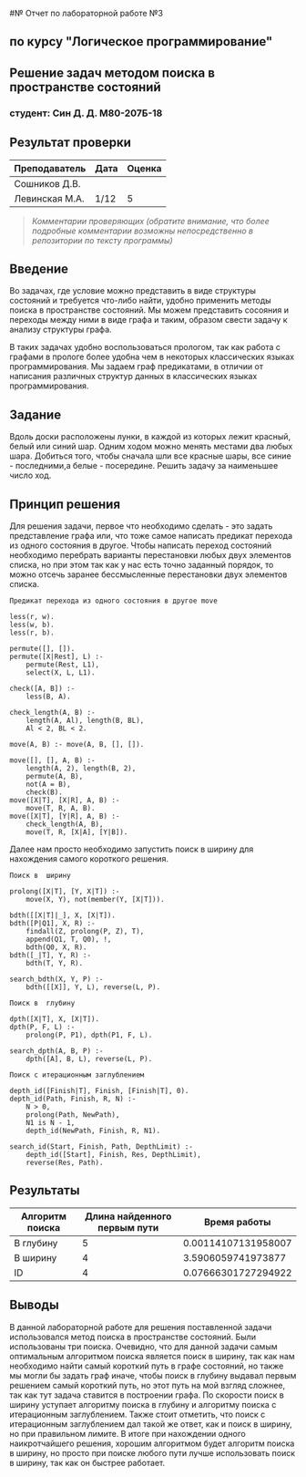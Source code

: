 #№ Отчет по лабораторной работе №3
## по курсу "Логическое программирование"

## Решение задач методом поиска в пространстве состояний

### студент: Син Д. Д. М80-207Б-18

## Результат проверки

| Преподаватель     | Дата         |  Оценка       |
|-------------------|--------------|---------------|
| Сошников Д.В. |              |               |
| Левинская М.А.|   1/12       |     5         |

> *Комментарии проверяющих (обратите внимание, что более подробные комментарии возможны непосредственно в репозитории по тексту программы)*


## Введение

Во задачах, где условие можно представить в виде структуры состояний и требуется что-либо найти, удобно применить методы поиска в пространстве состояний. Мы можем представить сосояния и переходы между ними в виде графа и таким, образом свести задачу к анализу структуры графа.

В таких задачах удобно воспользоваться прологом, так как работа с графами в прологе более удобна чем в некоторых классических языках программирования. Мы задаем граф предикатами, в отличии от написания различных структур данных в классических языках программирования.

## Задание

Вдоль доски расположены лунки, в каждой из которых лежит красный, белый или синий шар. Одним ходом можно менять местами два любых шара. Добиться того, чтобы сначала шли все красные шары, все синие - последними,а белые - посередине. Решить задачу за наименьшее число ход.

## Принцип решения

Для решения задачи, первое что необходимо сделать - это задать представление графа или, что тоже самое написать предикат перехода из одного состояния в другое. Чтобы написать переход состояний необходимо перебрать варианты перестановки любых двух элементов списка, но при этом так как у нас есть точно заданный порядок, то можно отсечь заранее бессмысленные перестановки двух элементов списка.

`Предикат перехода из одного состояния в другое move`
```
less(r, w).
less(w, b).
less(r, b).

permute([], []).
permute([X|Rest], L) :-
    permute(Rest, L1),
    select(X, L, L1).

check([A, B]) :-
    less(B, A).

check_length(A, B) :-
    length(A, Al), length(B, BL),
    Al < 2, BL < 2.

move(A, B) :- move(A, B, [], []).
    
move([], [], A, B) :-
    length(A, 2), length(B, 2),
    permute(A, B),
    not(A = B),
    check(B).
move([X|T], [X|R], A, B) :-
    move(T, R, A, B).
move([X|T], [Y|R], A, B) :-
    check_length(A, B),
    move(T, R, [X|A], [Y|B]).
```

Далее нам просто необходимо запустить поиск в ширину для нахождения самого короткого решения.

`Поиск в  ширину`
```
prolong([X|T], [Y, X|T]) :-
    move(X, Y), not(member(Y, [X|T])).

bdth([[X|T]|_], X, [X|T]).
bdth([P|Q1], X, R) :-
	findall(Z, prolong(P, Z), T),
	append(Q1, T, Q0), !,
	bdth(Q0, X, R).
bdth([_|T], Y, R) :-
	bdth(T, Y, R).

search_bdth(X, Y, P) :-
	bdth([[X]], Y, L), reverse(L, P).
```
`Поиск в  глубину`
```
dpth([X|T], X, [X|T]).
dpth(P, F, L) :-
    prolong(P, P1), dpth(P1, F, L).

search_dpth(A, B, P) :-
    dpth([A], B, L), reverse(L, P).
```
`Поиск с итерационным заглублением`
```
depth_id([Finish|T], Finish, [Finish|T], 0).
depth_id(Path, Finish, R, N) :-
    N > 0,
    prolong(Path, NewPath),
    N1 is N - 1,
    depth_id(NewPath, Finish, R, N1).

search_id(Start, Finish, Path, DepthLimit) :-
    depth_id([Start], Finish, Res, DepthLimit),
    reverse(Res, Path).
```
## Результаты

| Алгоритм поиска |  Длина найденного первым пути  |  Время работы  |
|-----------------|--------------------------------|------------------|
| В глубину       |             5                  | 0.00114107131958007|
| В ширину        |             4                  | 3.5906059741973877 |
| ID              |             4                  | 0.07666301727294922|

## Выводы

В данной лабораторной работе для решения поставленной задачи использовался метод поиска в пространстве состояний. Были использованы три поиска. Очевидно, что для данной задачи самым оптимальным алгоритмом поиска является поиск в ширину, так как нам необходимо найти самый короткий путь в графе состояний, но также мы могли бы задать граф иначе, чтобы поиск в глубину выдавал первым решением самый короткий путь, но этот путь на мой взгляд сложнее, так как тут задача ставится в построении графа. По скорости поиск в ширину уступает алгоритму поиска в глубину и алгоритму  поиска с итерационным заглублением. Также стоит отметить, что поиск с итерационным заглублением дал такой же ответ, как и поиск в ширину, но при правильном лимите. В итоге при нахождении одного наикротчайшего решения, хорошим алгоритмом будет алгоритм поиска в ширину, но просто при поиске любого пути лучше использовать поиск в ширину, так как он быстрее работает.
